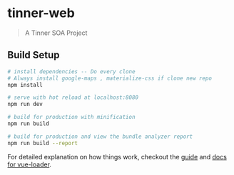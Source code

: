 # tinner-web

> A Tinner SOA Project

## Build Setup

``` bash
# install dependencies -- Do every clone
# Always install google-maps , materialize-css if clone new repo
npm install

# serve with hot reload at localhost:8080
npm run dev

# build for production with minification
npm run build

# build for production and view the bundle analyzer report
npm run build --report
```

For detailed explanation on how things work, checkout the [guide](http://vuejs-templates.github.io/webpack/) and [docs for vue-loader](http://vuejs.github.io/vue-loader).
